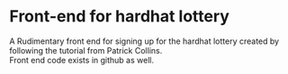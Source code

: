 # Front-end for hardhat lottery

A Rudimentary front end for signing up for the hardhat lottery created by following 
the tutorial from Patrick Collins.\
Front end code exists in github as well.
